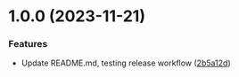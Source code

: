 # 1.0.0 (2023-11-21)


### Features

* Update README.md, testing release workflow ([2b5a12d](https://github.com/airlookjs/svelte-sequence-editor/commit/2b5a12d6a86447833132a818646050e94febdf48))
